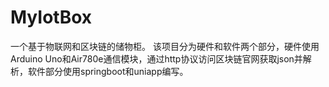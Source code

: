 # MyIotBox
一个基于物联网和区块链的储物柜。
该项目分为硬件和软件两个部分，硬件使用Arduino Uno和Air780e通信模块，通过http协议访问区块链官网获取json并解析，软件部分使用springboot和uniapp编写。
